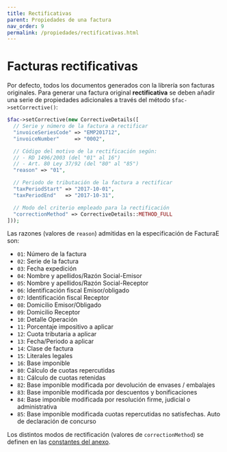```yaml
---
title: Rectificativas
parent: Propiedades de una factura
nav_order: 9
permalink: /propiedades/rectificativas.html
---
```


# Facturas rectificativas
Por defecto, todos los documentos generados con la librería son facturas originales. Para generar una factura original
**rectificativa** se deben añadir una serie de propiedades adicionales a través del método `$fac->setCorrective()`:
```php
$fac->setCorrective(new CorrectiveDetails([
  // Serie y número de la factura a rectificar
  "invoiceSeriesCode" => "EMP201712",
  "invoiceNumber"     => "0002",

  // Código del motivo de la rectificación según:
  // - RD 1496/2003 (del "01" al 16")
  // - Art. 80 Ley 37/92 (del "80" al "85")
  "reason" => "01",

  // Periodo de tributación de la factura a rectificar
  "taxPeriodStart" => "2017-10-01",
  "taxPeriodEnd"   => "2017-10-31",

  // Modo del criterio empleado para la rectificación
  "correctionMethod" => CorrectiveDetails::METHOD_FULL
]));
```

Las razones (valores de `reason`) admitidas en la especificación de FacturaE son:

- `01`: Número de la factura
- `02`: Serie de la factura
- `03`: Fecha expedición
- `04`: Nombre y apellidos/Razón Social-Emisor
- `05`: Nombre y apellidos/Razón Social-Receptor
- `06`: Identificación fiscal Emisor/obligado
- `07`: Identificación fiscal Receptor
- `08`: Domicilio Emisor/Obligado
- `09`: Domicilio Receptor
- `10`: Detalle Operación
- `11`: Porcentaje impositivo a aplicar
- `12`: Cuota tributaria a aplicar
- `13`: Fecha/Periodo a aplicar
- `14`: Clase de factura
- `15`: Literales legales
- `16`: Base imponible
- `80`: Cálculo de cuotas repercutidas
- `81`: Cálculo de cuotas retenidas
- `82`: Base imponible modificada por devolución de envases / embalajes
- `83`: Base imponible modificada por descuentos y bonificaciones
- `84`: Base imponible modificada por resolución firme, judicial o administrativa
- `85`: Base imponible modificada cuotas repercutidas no satisfechas. Auto de declaración de concurso

Los distintos modos de rectificación (valores de `correctionMethod`) se definen en las [constantes del anexo](../anexos/constantes.html#modos-de-rectificación).
